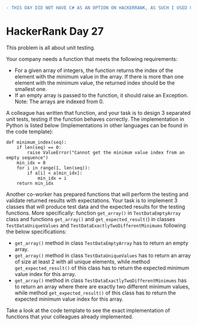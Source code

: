  ```diff
- THIS DAY DID NOT HAVE C# AS AN OPTION ON HACKERRANK, AS SUCH I USED C++
```

# HackerRank Day 27

This problem is all about unit testing.

Your company needs a function that meets the following requirements:

- For a given array of  integers, the function returns the index of the 
element with the minimum value in the array. If there is more than one 
element with the minimum value, the returned index should be the smallest one.
- If an empty array is passed to the function, it should raise an Exception.
Note: The arrays are indexed from 0.

A colleague has written that function, and your task is to design 3 separated 
unit tests, testing if the function behaves correctly. The implementation in 
Python is listed below (Implementations in other languages can be found in 
the code template):

```
def minimum_index(seq):
    if len(seq) == 0:
        raise ValueError("Cannot get the minimum value index from an empty sequence")
    min_idx = 0
    for i in range(1, len(seq)):
        if a[i] < a[min_idx]:
            min_idx = i
    return min_idx
```
Another co-worker has prepared functions that will perform the testing and 
validate returned results with expectations. Your task is to implement 3 classes 
that will produce test data and the expected results for the testing functions. 
More specifically: function `get_array()` in `TestDataEmptyArray` class and 
functions `get_array()` and `get_expected_result(`) in classes 
`TestDataUniqueValues` and `TestDataExactlyTwoDifferentMinimums` following 
the below specifications:

- `get_array()` method in class `TestDataEmptyArray` has to return an empty array.
- `get_array()` method in class `TestDataUniqueValues` has to return an 
array of size at least 2 with all unique elements, while method 
`get_expected_result()` of this class has to return the expected minimum 
value index for this array.
- `get_array()` method in class `TestDataExactlyTwoDifferentMinimums` has to 
return an array where there are exactly two different minimum values, while 
method `get_expected_result()` of this class has to return the expected minimum 
value index for this array.

Take a look at the code template to see the exact implementation of functions that your colleagues already implemented.
